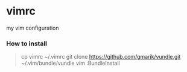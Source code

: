 vimrc
=====

my vim configuration
### How to install

> cp vimrc ~/.vimrc
> git clone https://github.com/gmarik/vundle.git ~/.vim/bundle/vundle
> vim
> :BundleInstall
